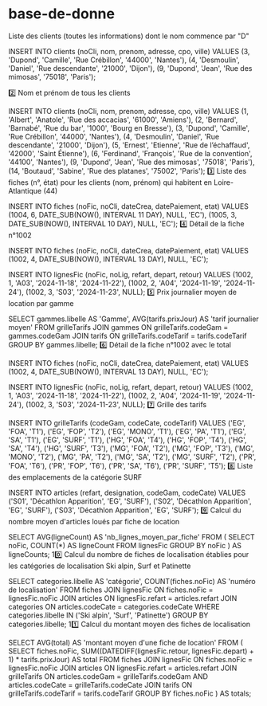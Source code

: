 # base-de-donne 


 Liste des clients (toutes les informations) dont le nom commence par "D"

INSERT INTO clients (noCli, nom, prenom, adresse, cpo, ville) VALUES
    (3, 'Dupond', 'Camille', 'Rue Crébillon', '44000', 'Nantes'),
    (4, 'Desmoulin', 'Daniel', 'Rue descendante', '21000', 'Dijon'),
    (9, 'Dupond', 'Jean', 'Rue des mimosas', '75018', 'Paris');
    
2️⃣ Nom et prénom de tous les clients

INSERT INTO clients (noCli, nom, prenom, adresse, cpo, ville) VALUES
    (1, 'Albert', 'Anatole', 'Rue des accacias', '61000', 'Amiens'),
    (2, 'Bernard', 'Barnabé', 'Rue du bar', '1000', 'Bourg en Bresse'),
    (3, 'Dupond', 'Camille', 'Rue Crébillon', '44000', 'Nantes'),
    (4, 'Desmoulin', 'Daniel', 'Rue descendante', '21000', 'Dijon'),
    (5, 'Ernest', 'Etienne', 'Rue de l’échaffaud', '42000', 'Saint Étienne'),
    (6, 'Ferdinand', 'François', 'Rue de la convention', '44100', 'Nantes'),
    (9, 'Dupond', 'Jean', 'Rue des mimosas', '75018', 'Paris'),
    (14, 'Boutaud', 'Sabine', 'Rue des platanes', '75002', 'Paris');
3️⃣ Liste des fiches (n°, état) pour les clients (nom, prénom) qui habitent en Loire-Atlantique (44)

INSERT INTO fiches (noFic, noCli, dateCrea, datePaiement, etat) VALUES
    (1004, 6, DATE_SUB(NOW(), INTERVAL 11 DAY), NULL, 'EC'),
    (1005, 3, DATE_SUB(NOW(), INTERVAL 10 DAY), NULL, 'EC');
4️⃣ Détail de la fiche n°1002

INSERT INTO fiches (noFic, noCli, dateCrea, datePaiement, etat) VALUES
    (1002, 4, DATE_SUB(NOW(), INTERVAL 13 DAY), NULL, 'EC');

INSERT INTO lignesFic (noFic, noLig, refart, depart, retour) VALUES
    (1002, 1, 'A03', '2024-11-18', '2024-11-22'),
    (1002, 2, 'A04', '2024-11-19', '2024-11-24'),
    (1002, 3, 'S03', '2024-11-23', NULL);
5️⃣ Prix journalier moyen de location par gamme

SELECT
    gammes.libelle AS 'Gamme',
    AVG(tarifs.prixJour) AS 'tarif journalier moyen'
FROM
    grilleTarifs
JOIN
    gammes ON grilleTarifs.codeGam = gammes.codeGam
JOIN
    tarifs ON grilleTarifs.codeTarif = tarifs.codeTarif
GROUP BY
    gammes.libelle;
6️⃣ Détail de la fiche n°1002 avec le total

INSERT INTO fiches (noFic, noCli, dateCrea, datePaiement, etat) VALUES
    (1002, 4, DATE_SUB(NOW(), INTERVAL 13 DAY), NULL, 'EC');

INSERT INTO lignesFic (noFic, noLig, refart, depart, retour) VALUES
    (1002, 1, 'A03', '2024-11-18', '2024-11-22'),
    (1002, 2, 'A04', '2024-11-19', '2024-11-24'),
    (1002, 3, 'S03', '2024-11-23', NULL);
7️⃣ Grille des tarifs

INSERT INTO grilleTarifs (codeGam, codeCate, codeTarif) VALUES
    ('EG', 'FOA', 'T1'),
    ('EG', 'FOP', 'T2'),
    ('EG', 'MONO', 'T1'),
    ('EG', 'PA', 'T1'),
    ('EG', 'SA', 'T1'),
    ('EG', 'SURF', 'T1'),
    ('HG', 'FOA', 'T4'),
    ('HG', 'FOP', 'T4'),
    ('HG', 'SA', 'T4'),
    ('HG', 'SURF', 'T3'),
    ('MG', 'FOA', 'T2'),
    ('MG', 'FOP', 'T3'),
    ('MG', 'MONO', 'T2'),
    ('MG', 'PA', 'T2'),
    ('MG', 'SA', 'T2'),
    ('MG', 'SURF', 'T2'),
    ('PR', 'FOA', 'T6'),
    ('PR', 'FOP', 'T6'),
    ('PR', 'SA', 'T6'),
    ('PR', 'SURF', 'T5');
8️⃣ Liste des emplacements de la catégorie SURF

INSERT INTO articles (refart, designation, codeGam, codeCate) VALUES
    ('S01', 'Décathlon Apparition', 'EG', 'SURF'),
    ('S02', 'Décathlon Apparition', 'EG', 'SURF'),
    ('S03', 'Décathlon Apparition', 'EG', 'SURF');
9️⃣ Calcul du nombre moyen d'articles loués par fiche de location

SELECT
    AVG(ligneCount) AS 'nb_lignes_moyen_par_fiche'
FROM (
    SELECT
        noFic,
        COUNT(*) AS ligneCount
    FROM
        lignesFic
    GROUP BY
        noFic
) AS ligneCounts;
10️⃣ Calcul du nombre de fiches de localisation établies pour les catégories de localisation Ski alpin, Surf et Patinette

SELECT
    categories.libelle AS 'catégorie',
    COUNT(fiches.noFic) AS 'numéro de localisation'
FROM
    fiches
JOIN
    lignesFic ON fiches.noFic = lignesFic.noFic
JOIN
    articles ON lignesFic.refart = articles.refart
JOIN
    categories ON articles.codeCate = categories.codeCate
WHERE
    categories.libelle IN ('Ski alpin', 'Surf', 'Patinette')
GROUP BY
    categories.libelle;
11️⃣ Calcul du montant moyen des fiches de localisation

SELECT
    AVG(total) AS 'montant moyen d\'une fiche de location'
FROM (
    SELECT
        fiches.noFic,
        SUM((DATEDIFF(lignesFic.retour, lignesFic.depart) + 1) * tarifs.prixJour) AS total
    FROM
        fiches
    JOIN
        lignesFic ON fiches.noFic = lignesFic.noFic
    JOIN
        articles ON lignesFic.refart = articles.refart
    JOIN
        grilleTarifs ON articles.codeGam = grilleTarifs.codeGam AND articles.codeCate = grilleTarifs.codeCate
    JOIN
        tarifs ON grilleTarifs.codeTarif = tarifs.codeTarif
    GROUP BY
        fiches.noFic
) AS totals;
